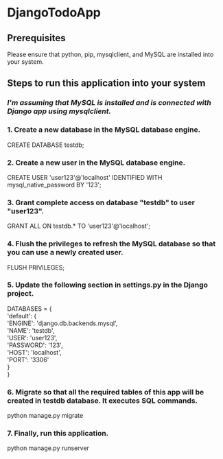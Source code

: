 # DjangoTodoApp

## Prerequisites
 Please ensure that python, pip, mysqlclient, and MySQL are installed into your system.

## Steps to run this application into your system

### <em>I'm assuming that MySQL is installed and is connected with Django app using mysqlclient.</em>

### 1. Create a new database in the MySQL database engine.
CREATE DATABASE testdb;

### 2. Create a new user in the MySQL database engine.
CREATE USER 'user123'@'localhost' IDENTIFIED WITH mysql_native_password BY '123';

### 3. Grant complete access on database "testdb" to user "user123".
GRANT ALL ON testdb.* TO 'user123'@'localhost';

### 4. Flush the privileges to refresh the MySQL database so that you can use a newly created user.
FLUSH PRIVILEGES;

### 5. Update the following section in settings.py in the Django project.
DATABASES = {<br/>
'default': {<br/>
'ENGINE': 'django.db.backends.mysql',<br/>
'NAME': 'testdb',<br/>
'USER': 'user123',<br/>
'PASSWORD': '123',<br/>
'HOST': 'localhost',<br/>
'PORT': '3306'<br/>
}<br/>
}<br/>

### 6. Migrate so that all the required tables of this app will be created in testdb database. It executes SQL commands.
python manage.py migrate

### 7. Finally, run this application.
python manage.py runserver
